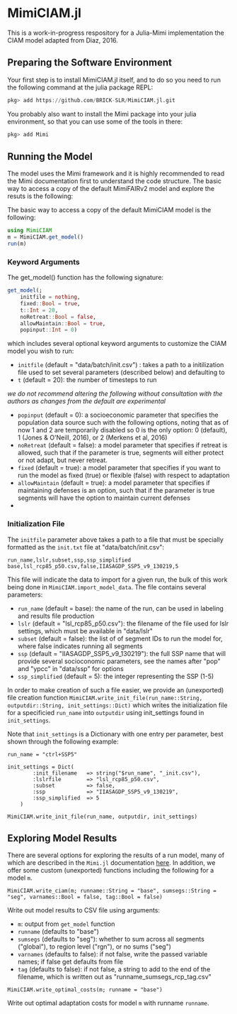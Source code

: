 # MimiCIAM.jl

This is a work-in-progress respository for a Julia-Mimi implementation the CIAM model adapted from Diaz, 2016.

## Preparing the Software Environment

Your first step is to install MimiCIAM.jl itself, and to do so you need to run the following command at the julia package REPL:

```julia
pkg> add https://github.com/BRICK-SLR/MimiCIAM.jl.git
```

You probably also want to install the Mimi package into your julia environment, so that you can use some of the tools in there:

```julia
pkg> add Mimi
```
## Running the Model

The model uses the Mimi framework and it is highly recommended to read the Mimi  documentation first to understand the code structure. The basic way to access a copy of the default MimiFAIRv2 model and explore the resuts is the following:

The basic way to access a copy of the default MimiCIAM model is the following:

```julia
using MimiCIAM
m = MimiCIAM.get_model()
run(m)
```

### Keyword Arguments

The get_model() function has the following signature:
```julia
get_model(;
    initfile = nothing,
    fixed::Bool = true,
    t::Int = 20,
    noRetreat::Bool = false,
    allowMaintain::Bool = true, 
    popinput::Int = 0)
```
which includes several optional keyword arguments to customize the CIAM model you wish to run:

- `initfile` (default = "data/batch/init.csv") : takes a path to a initilization file used to set several parameters (described below) and defaulting to 
- `t` (default = 20): the number of timesteps to run

_we do not recommend altering the following without consultation with the authors as changes from the default are experimental_

- `popinput` (default = 0): a socioeconomic parameter that specifies the population data source such with the following options, noting that as of now 1 and 2 are temporarily disabled so 0 is the only option: 0 (default), 1 (Jones & O'Neill, 2016), or 2 (Merkens et al, 2016) 
- `noRetreat` (default = false): a model parameter that specifies if retreat is allowed, such that if the parameter is true, segments will either protect or not adapt, but never retreat.
- `fixed` (default = true): a model parameter that specifies if you want to run the model as fixed (true) or flexible (false) with respect to adaptation
- `allowMaintain` (default = true): a model parameter that specifies if maintaining defenses is an option, such that if the parameter is true segments will have the option to maintain current defenses
- 
### Initialization File

The `initfile` parameter above takes a path to a file that must be specially formatted as the `init.txt` file at "data/batch/init.csv":

```
run_name,lslr,subset,ssp,ssp_simplified
base,lsl_rcp85_p50.csv,false,IIASAGDP_SSP5_v9_130219,5
```

This file will indicate the data to import for a given run, the bulk of this work being done in `MimiCIAM.import_model_data`. The file contains several parameters:

- `run_name` (default = base): the name of the run, can be used in labeling and results file production
- `lslr` (default = "lsl_rcp85_p50.csv"): the filename of the file used for lslr settings, which must be available in "data/lslr"
- `subset` (default = false): the list of of segment IDs to run the model for, where false indicates running all segments
- `ssp` (default = "IIASAGDP_SSP5_v9_130219"): the full SSP name that will provide several socioconomic parameters, see the names after "pop" and "ypcc" in "data/ssp" for options
- `ssp_simplified` (default = 5): the integer representing the SSP (1-5)

In order to make creation of such a file easier, we provide an (unexported) file creation function `MimiCIAM.write_init_file(run_name::String, outputdir::String, init_settings::Dict)` which writes the initialization file for a specificied `run_name` into `outputdir` using init_settings
found in `init_settings`.

Note that `init_settings` is a Dictionary with one entry per parameter, best shown through the following example:

```
run_name = "ctrl+SSP5"

init_settings = Dict(
        :init_filename   => string("$run_name", "_init.csv"),
        :lslrfile        => "lsl_rcp85_p50.csv",
        :subset          => false,
        :ssp             => "IIASAGDP_SSP5_v9_130219",
        :ssp_simplified  => 5
    )
    
MimiCIAM.write_init_file(run_name, outputdir, init_settings)
```
## Exploring Model Results

There are several options for exploring the results of a run model, many of which are described in the `Mimi.jl` documentation [here](https://www.mimiframework.org/Mimi.jl/stable/howto/howto_2/).  In addition, we offer some custom (unexported) functions including the following for a model `m`.

```
MimiCIAM.write_ciam(m; runname::String = "base", sumsegs::String = "seg", varnames::Bool = false, tag::Bool = false)
```

Write out model results to CSV file using arguments:
- `m`: output from `get_model` function
- `runname` (defaults to "base")
- `sumsegs` (defaults to "seg"): whether to sum across all segments ("global"), to region level ("rgn"), or no sums ("seg")
- `varnames` (defaults to false): if not false, write the passed variable names; if false get defaults from file
- `tag` (defaults to false): if not false, a string to add to the end of the filename, which is written out as "runname_sumsegs_rcp_tag.csv"

```
MimiCIAM.write_optimal_costs(m; runname = "base")
```

Write out optimal adaptation costs for model `m` with runname `runname`.
